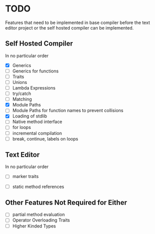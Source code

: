 # TODO
Features that need to be implemented in base compiler before the text editor project
or the self hosted compiler can be implemented.

## Self Hosted Compiler
In no particular order
* [x] Generics
* [ ] Generics for functions
* [ ] Traits
* [ ] Unions
* [ ] Lambda Expressions
* [ ] try/catch
* [ ] Matching
* [x] Module Paths
* [ ] Module Paths for function names to prevent collisions
* [x] Loading of stdlib
* [ ] Native method interface
* [ ] for loops
* [ ] incremental compilation
* [ ] break, continue, labels on loops

## Text Editor
In no particular order
* [ ] marker traits
* [ ] static method references


## Other Features Not Required for Either
* [ ] partial method evaluation
* [ ] Operator Overloading Traits
* [ ] Higher Kinded Types